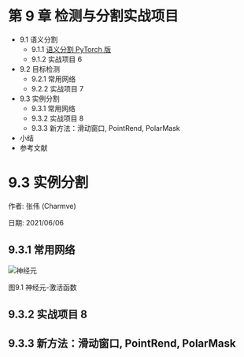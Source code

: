 # 第 9 章 检测与分割实战项目

  - 9.1 语义分割
    - 9.1.1 [语义分割 PyTorch 版](https://github.com/Charmve/Semantic-Segmentation-PyTorch)
    - 9.1.2 实战项目 6 
  - 9.2 目标检测
    - 9.2.1 常用网络
    - 9.2.2 实战项目 7 
  - 9.3 实例分割 
    - 9.3.1 常用网络 
    - 9.3.2 实战项目 8
    - 9.3.3 新方法：滑动窗口, PointRend, PolarMask
  - 小结
  - 参考文献

# 9.3 实例分割

作者: 张伟 (Charmve)

日期: 2021/06/06


## 9.3.1 常用网络 

![神经元](../../res/static/chapter9/neure.jpg)

图9.1 神经元-激活函数

## 9.3.2 实战项目 8 


## 9.3.3 新方法：滑动窗口, PointRend, PolarMask

